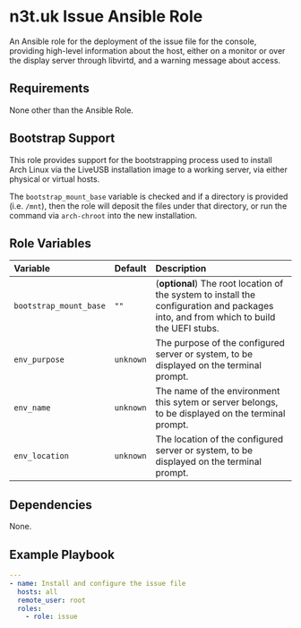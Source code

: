 # n3t.uk Issue Ansible Role

An Ansible role for the deployment of the issue file for the console, providing
high-level information about the host, either on a monitor or over the display
server through libvirtd, and a warning message about access.

## Requirements

None other than the Ansible Role.

## Bootstrap Support

This role provides support for the bootstrapping process used to install Arch
Linux via the LiveUSB installation image to a working server, via either
physical or virtual hosts.

The `bootstrap_mount_base` variable is checked and if a directory is provided
(i.e. `/mnt`), then the role will deposit the files under that directory, or run
the command via `arch-chroot` into the new installation.

## Role Variables

| Variable               | Default   | Description                                                                                                                            |
| :--------------------- | :-------- | :------------------------------------------------------------------------------------------------------------------------------------- |
| `bootstrap_mount_base` | `""`      | (**optional**) The root location of the system to install the configuration and packages into, and from which to build the UEFI stubs. |
| `env_purpose`          | `unknown` | The purpose of the configured server or system, to be displayed on the terminal prompt.                                                |
| `env_name`             | `unknown` | The name of the environment this sytem or server belongs, to be displayed on the terminal prompt.                                      |
| `env_location`         | `unknown` | The location of the configured server or system, to be displayed on the terminal prompt.                                               |

## Dependencies

None.

## Example Playbook

```yaml
---
- name: Install and configure the issue file
  hosts: all
  remote_user: root
  roles:
    - role: issue
```
